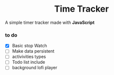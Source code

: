 <h1 align="center">Time Tracker</h1>
 
A simple timer tracker made with **JavaScript**

### to do
-[x] Basic stop Watch
-[ ] Make data persistent
-[ ] activivities types
-[ ] Todo list include
-[ ] background lofi player
